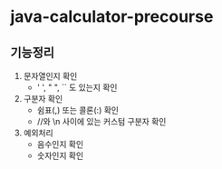 # java-calculator-precourse

## 기능정리

1. 문자열인지 확인
    - ' ', " ", `` 도 있는지 확인
2. 구분자 확인
    - 쉼표(,) 또는 콜론(:) 확인
    - //와 \n 사이에 있는 커스텀 구분자 확인
3. 예외처리
    - 음수인지 확인
    - 숫자인지 확인